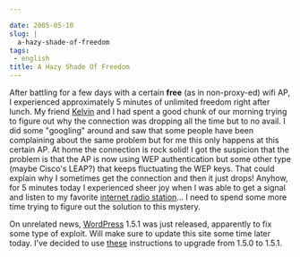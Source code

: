 ```yaml
---

date: 2005-05-10
slug: |
  a-hazy-shade-of-freedom
tags:
 - english
title: A Hazy Shade Of Freedom
---
```


After battling for a few days with a certain **free** (as in
non-proxy-ed) wifi AP, I experienced approximately 5 minutes of
unlimited freedom right after lunch. My friend
[Kelvin](http://www.kaegisllc.com) and I had spent a good chunk of our
morning trying to figure out why the connection was dropping all the
time but to no avail. I did some "googling" around and saw that some
people have been complaining about the same problem but for me this only
happens at this certain AP. At home the connection is rock solid! I got
the suspicion that the problem is that the AP is now using WEP
authentication but some other type (maybe Cisco's LEAP?) that keeps
fluctuating the WEP keys. That could explain why I sometimes get the
connection and then it just drops! Anyhow, for 5 minutes today I
experienced sheer joy when I was able to get a signal and listen to my
favorite [internet radio station](http://www.radioparadise.com/)... I
need to spend some more time trying to figure out the solution to this
mystery.

On unrelated news, [WordPress](http://wordpress.org/) 1.5.1 was just
released, apparently to fix some type of exploit. Will make sure to
update this site some time later today. I've decided to use
[these](http://wordpress.org/support/topic/33189) instructions to
upgrade from 1.5.0 to 1.5.1.

